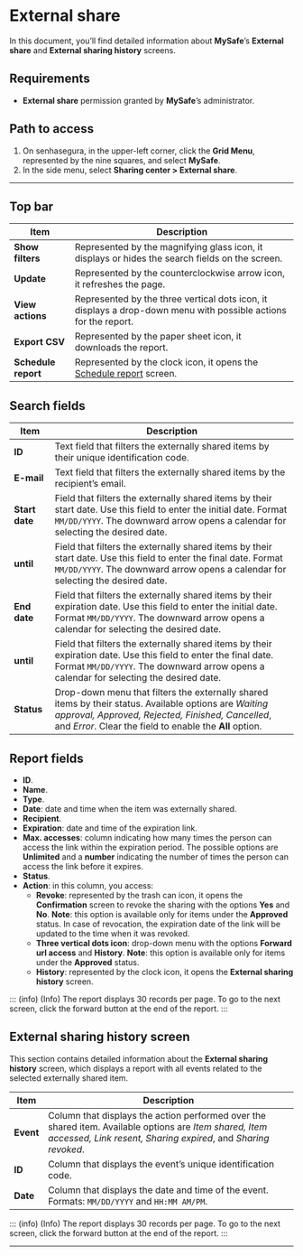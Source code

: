 # External share

In this document, you’ll find detailed information about **MySafe**’s **External share** and **External sharing history** screens.

## Requirements

* **External share** permission granted by **MySafe**’s administrator.

## Path to access

1. On senhasegura, in the upper-left corner, click the **Grid Menu**, represented by the nine squares, and select **MySafe**.
2. In the side menu, select **Sharing center > External share**.

***

## Top bar

| Item| Description|
|------|-------|
| **Show filters**| Represented by the magnifying glass icon, it displays or hides the search fields on the screen.|
| **Update**| Represented by the counterclockwise arrow icon, it refreshes the page.|
| **View actions**| Represented by the three vertical dots icon, it displays a drop-down menu with possible actions for the report.|
| **Export CSV**         | Represented by the paper sheet icon, it downloads the report.|
| **Schedule report**    | Represented by the clock icon, it opens the [Schedule report](/v3-33/docs/general-information-how-to-issue-download-and-schedule-device-reports) screen.|

## Search fields

| Item| Description|
|------|------|
| **ID**| Text field that filters the externally shared items by their unique identification code.|
| **E-mail**| Text field that filters the externally shared items by the recipient’s email.|
| **Start date**| Field that filters the externally shared items by their start date. Use this field to enter the initial date. Format `MM/DD/YYYY`. The downward arrow opens a calendar for selecting the desired date. |
| **until**| Field that filters the externally shared items by their start date. Use this field to enter the final date. Format `MM/DD/YYYY`. The downward arrow opens a calendar for selecting the desired date. |
| **End date**| Field that filters the externally shared items by their expiration date. Use this field to enter the initial date. Format `MM/DD/YYYY`. The downward arrow opens a calendar for selecting the desired date. |
| **until**| Field that filters the externally shared items by their expiration date. Use this field to enter the final date. Format `MM/DD/YYYY`. The downward arrow opens a calendar for selecting the desired date. |
| **Status**| Drop-down menu that filters the externally shared items by their status. Available options are *Waiting approval, Approved, Rejected, Finished, Cancelled*, and *Error*. Clear the field to enable the **All** option. |

## Report fields

- **ID**.
- **Name**.
- **Type**.
- **Date**: date and time when the item was externally shared.
- **Recipient**.
- **Expiration**: date and time of the expiration link.
- **Max. accesses**: column indicating how many times the person can access the link within the expiration period. The possible options are **Unlimited** and a **number** indicating the number of times the person can access the link before it expires.
- **Status**.
- **Action**: in this column, you access:
  - **Revoke**: represented by the trash can icon, it opens the **Confirmation** screen to revoke the sharing with the options **Yes** and **No**. 
**Note**: this option is available only for items under the **Approved** status. In case of revocation, the expiration date of the link will be updated to the time when it was revoked.
  - **Three vertical dots icon**: drop-down menu with the options **Forward url access** and **History**. 
**Note**: this option is available only for items under the **Approved** status.
  - **History**: represented by the clock icon, it opens the **External sharing history** screen.

::: (info) (Info)
The report displays 30 records per page. To go to the next screen, click the forward button at the end of the report.
:::

## External sharing history screen

This section contains detailed information about  the **External sharing history** screen, which displays a report with all events related to the selected externally shared item.

| Item| Description|
|---------|-------|
| **Event**  | Column that displays the action performed over the shared item. Available options are *Item shared, Item accessed, Link resent, Sharing expired*, and *Sharing revoked*. |
| **ID**     | Column that displays the event’s unique identification code.                                                          |
| **Date**   | Column that displays the date and time of the event. Formats: `MM/DD/YYYY` and `HH:MM AM/PM`.                        |

::: (info) (Info)
The report displays 30 records per page. To go to the next screen, click the forward button at the end of the report.
:::

---
